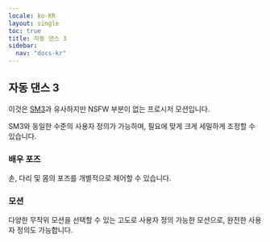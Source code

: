 ```yaml
---
locale: ko-KR
layout: single
toc: true
title: 자동 댄스 3
sidebar:
  nav: "docs-kr"
---
```

## 자동 댄스 3
이것은 [SM3](sm3_motion.md)과 유사하지만 NSFW 부분이 없는 프로시저 모션입니다.

SM3와 동일한 수준의 사용자 정의가 가능하며, 필요에 맞게 크게 세밀하게 조정할 수 있습니다.

### 배우 포즈
손, 다리 및 몸의 포즈를 개별적으로 제어할 수 있습니다.

### 모션
다양한 무작위 모션을 선택할 수 있는 고도로 사용자 정의 가능한 모션으로, 완전한 사용자 정의도 가능합니다.